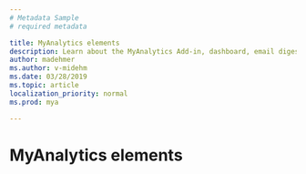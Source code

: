 ```yaml
---
# Metadata Sample
# required metadata

title: MyAnalytics elements
description: Learn about the MyAnalytics Add-in, dashboard, email digests, and nudges
author: madehmer
ms.author: v-midehm
ms.date: 03/28/2019
ms.topic: article
localization_priority: normal 
ms.prod: mya

---
```


# MyAnalytics elements

